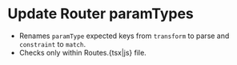 # Update Router paramTypes

- Renames `paramType` expected keys from `transform` to parse and `constraint` to `match`.
- Checks only within Routes.{tsx|js} file.
